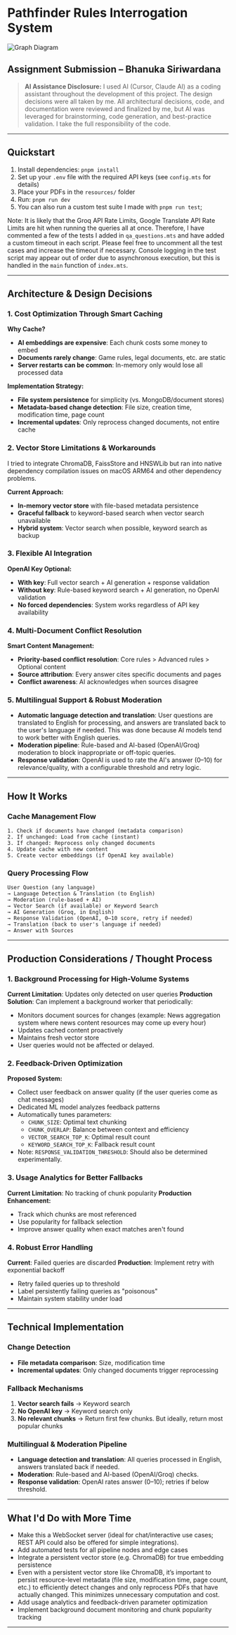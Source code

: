 # Pathfinder Rules Interrogation System

![Graph Diagram](graph%20diagram.png)

## Assignment Submission – Bhanuka Siriwardana

> **AI Assistance Disclosure:**
> I used AI (Cursor, Claude AI) as a coding assistant throughout the development of this project. The design decisions were all taken by me. All architectural decisions, code, and documentation were reviewed and finalized by me, but AI was leveraged for brainstorming, code generation, and best-practice validation. I take the full responsibility of the code.

---

## Quickstart

1. Install dependencies: `pnpm install`
2. Set up your `.env` file with the required API keys (see `config.mts` for details)
3. Place your PDFs in the `resources/` folder
4. Run: `pnpm run dev`
5. You can also run a custom test suite I made with `pnpm run test`;

Note: It is likely that the Groq API Rate Limits, Google Translate API Rate Limits are hit when running the queries all at once. Therefore, I have commented a few of the tests I added in `qa_questions.mts` and have added a custom timeout in each script. Please feel free to uncomment all the test cases and increase the timeout if necessary. Console logging in the test script may appear out of order due to asynchronous execution, but this is handled in the `main` function of `index.mts`.

---

## Architecture & Design Decisions

### 1. Cost Optimization Through Smart Caching

**Why Cache?**
- **AI embeddings are expensive**: Each chunk costs some money to embed
- **Documents rarely change**: Game rules, legal documents, etc. are static
- **Server restarts can be common**: In-memory only would lose all processed data

**Implementation Strategy:**
- **File system persistence** for simplicity (vs. MongoDB/document stores)
- **Metadata-based change detection**: File size, creation time, modification time, page count
- **Incremental updates**: Only reprocess changed documents, not entire cache

### 2. Vector Store Limitations & Workarounds

I tried to integrate ChromaDB, FaissStore and HNSWLib but ran into native dependency compilation issues on macOS ARM64 and other dependency problems.

**Current Approach:**
- **In-memory vector store** with file-based metadata persistence
- **Graceful fallback** to keyword-based search when vector search unavailable
- **Hybrid system**: Vector search when possible, keyword search as backup

### 3. Flexible AI Integration

**OpenAI Key Optional:**
- **With key**: Full vector search + AI generation + response validation
- **Without key**: Rule-based keyword search + AI generation, no OpenAI validation
- **No forced dependencies**: System works regardless of API key availability

### 4. Multi-Document Conflict Resolution

**Smart Content Management:**
- **Priority-based conflict resolution**: Core rules > Advanced rules > Optional content
- **Source attribution**: Every answer cites specific documents and pages
- **Conflict awareness**: AI acknowledges when sources disagree

### 5. Multilingual Support & Robust Moderation

- **Automatic language detection and translation**: User questions are translated to English for processing, and answers are translated back to the user's language if needed. This was done because AI models tend to work better with English queries.
- **Moderation pipeline**: Rule-based and AI-based (OpenAI/Groq) moderation to block inappropriate or off-topic queries.
- **Response validation**: OpenAI is used to rate the AI's answer (0–10) for relevance/quality, with a configurable threshold and retry logic.

---

## How It Works

### Cache Management Flow
```
1. Check if documents have changed (metadata comparison)
2. If unchanged: Load from cache (instant)
3. If changed: Reprocess only changed documents
4. Update cache with new content
5. Create vector embeddings (if OpenAI key available)
```

### Query Processing Flow
```
User Question (any language)
→ Language Detection & Translation (to English)
→ Moderation (rule-based + AI)
→ Vector Search (if available) or Keyword Search
→ AI Generation (Groq, in English)
→ Response Validation (OpenAI, 0–10 score, retry if needed)
→ Translation (back to user's language if needed)
→ Answer with Sources
```

---

## Production Considerations / Thought Process

### 1. Background Processing for High-Volume Systems
**Current Limitation**: Updates only detected on user queries
**Production Solution**: Can implement a background worker that periodically:
- Monitors document sources for changes (example: News aggregation system where news content resources may come up every hour)
- Updates cached content proactively
- Maintains fresh vector store
- User queries would not be affected or delayed.

### 2. Feedback-Driven Optimization
**Proposed System:**
- Collect user feedback on answer quality (if the user queries come as chat messages)
- Dedicated ML model analyzes feedback patterns
- Automatically tunes parameters:
  - `CHUNK_SIZE`: Optimal text chunking
  - `CHUNK_OVERLAP`: Balance between context and efficiency
  - `VECTOR_SEARCH_TOP_K`: Optimal result count
  - `KEYWORD_SEARCH_TOP_K`: Fallback result count
- Note: `RESPONSE_VALIDATION_THRESHOLD`: Should also be determined experimentally.

### 3. Usage Analytics for Better Fallbacks
**Current Limitation**: No tracking of chunk popularity
**Production Enhancement:**
- Track which chunks are most referenced
- Use popularity for fallback selection
- Improve answer quality when exact matches aren't found

### 4. Robust Error Handling
**Current**: Failed queries are discarded
**Production**: Implement retry with exponential backoff
- Retry failed queries up to threshold
- Label persistently failing queries as "poisonous"
- Maintain system stability under load

---

## Technical Implementation

### Change Detection
- **File metadata comparison**: Size, modification time
- **Incremental updates**: Only changed documents trigger reprocessing

### Fallback Mechanisms
1. **Vector search fails** → Keyword search
2. **No OpenAI key** → Keyword search only
3. **No relevant chunks** → Return first few chunks. But ideally, return most popular chunks

### Multilingual & Moderation Pipeline
- **Language detection and translation**: All queries processed in English, answers translated back if needed.
- **Moderation**: Rule-based and AI-based (OpenAI/Groq) checks.
- **Response validation**: OpenAI rates answer (0–10); retries if below threshold.

---

## What I'd Do with More Time
- Make this a WebSocket server (ideal for chat/interactive use cases; REST API could also be offered for simple integrations).
- Add automated tests for all pipeline nodes and edge cases
- Integrate a persistent vector store (e.g. ChromaDB) for true embedding persistence
- Even with a persistent vector store like ChromaDB, it’s important to persist resource-level metadata (file size, modification time, page count, etc.) to efficiently detect changes and only reprocess PDFs that have actually changed. This minimizes unnecessary computation and cost.
- Add usage analytics and feedback-driven parameter optimization
- Implement background document monitoring and chunk popularity tracking

---
